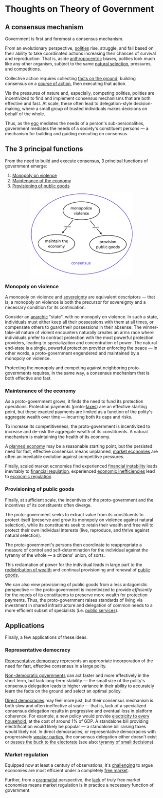 # Thoughts on Theory of Government

## A consensus mechanism

Government is first and foremost a consensus mechanism.

From an evolutionary perspective, [polities](https://en.wikipedia.org/wiki/Polity) rise, struggle, and fall based on their ability to take coordinated actions increasing their chances of survival and reproduction. That is, aside [anthropocentric](https://en.wikipedia.org/wiki/Anthropocentrism) biases, polities look much like any other organism, subject to the same [natural selection](https://en.wikipedia.org/wiki/Natural_selection), pressures, and competitions.

Collective action requires collecting [facts on the ground](https://en.wikipedia.org/wiki/Facts_on_the_ground), building consensus on a [course of action](https://en.wikipedia.org/wiki/Policy), then executing that action.

Via the pressures of nature and, especially, competing polities, polities are incentivized to find and implement consensus mechanisms that are both effective and fast. At scale, these often lead to delegation-style decision-making, where a small group of trusted individuals makes decisions on behalf of the whole.

Thus, as the [ego](https://en.wikipedia.org/wiki/Id,_ego_and_superego) mediates the needs of a person's sub-personalities, government mediates the needs of a society's constituent persons — a mechanism for building and guiding executing on consensus.

## The 3 principal functions

From the need to build and execute consensus, 3 principal functions of government emerge:

1. [Monopoly on violence](https://en.wikipedia.org/wiki/Monopoly_on_violence)
2. [Maintenance of the economy](https://en.wikipedia.org/wiki/Economic_regulation)
3. [Provisioning of public goods](https://en.wikipedia.org/wiki/Public_good)

<p align="center"><img src="assets/img/political_theory.png" width="340px"></p>

### Monopoly on violence

A monopoly on violence and [sovereignty](https://en.wikipedia.org/wiki/Sovereignty) are equivalent descriptors — that is, a monopoly on violence is both the precursor for sovereignty and a necessary condition for its continuation.

Consider an [anarchic](https://en.wikipedia.org/wiki/Anarchy) "state", with no monopoly on violence. In such a state, individuals must either keep all their possessions with them at all times, or compensate others to guard their possessions in their absense. The winner-take-all nature of violent encounters naturally creates an arms race where individuals prefer to contract protection with the most powerful protection providers, leading to specialization and concentration of power. The natural end-state is a single, powerful protection provider enforcing the peace — in other words, a proto-government engendered and maintained by a monopoly on violence.

Protecting the monopoly and competing against neighboring proto-governments requires, in the same way, a consensus mechanism that is both effective and fast.

### Maintenance of the economy

As a proto-government grows, it finds the need to fund its protection operations. Protection payments (proto-[taxes](https://en.wikipedia.org/wiki/Tax)) are an effective starting point, but these exacted payments are limited as a function of the polity's aggregate wealth over time — incurring both its caps and risks.

To increase its competitiveness, the proto-government is incentivized to increase and de-risk the aggregate wealth of its constituents. A natural mechanism is maintaining the health of its economy.

A [planned economy](https://en.wikipedia.org/wiki/Planned_economy) may be a reasonable starting point, but the persisted need for fast, effective consensus means unplanned, [market economies](https://en.wikipedia.org/wiki/Market_economy) are often an inevitable evolution against competitive pressures.

Finally, scaled market economies find experienced [financial instability](https://en.wikipedia.org/wiki/Financial_crisis) leads inevitably to [financial regulation](https://en.wikipedia.org/wiki/Financial_regulation), experienced [economic inefficiencies](https://en.wikipedia.org/wiki/Economic_efficiency) lead to [economic regulation](https://en.wikipedia.org/wiki/Economic_regulation).

### Provisioning of public goods

Finally, at sufficient scale, the incentives of the proto-government and the incentives of its constituents often diverge.

The proto-government seeks to extract value from its constituents to protect itself (preserve and grow its monopoly on violence against natural selection), while its constituents seek to retain their wealth and free will to protect their own individual interests (live, reproduce, and thrive against natural selection).

The proto-government's persons then coordinate to reappropriate a measure of control and self-determination for the individual against the tyranny of the whole — a citizens' union, of sorts.

This reclamation of power for the individual leads in large part to the [redistribution of wealth](https://en.wikipedia.org/wiki/Redistribution_of_income_and_wealth) and continual provisioning and renewal of [public goods](https://en.wikipedia.org/wiki/Public_good), 

We can also view provisioning of public goods from a less antagonistic perspective — the proto-government is incentivized to provide *efficiently* for the needs of its constituents to preserve more wealth for protection payments. Thus, the proto-government raises standards of living via investment in shared infrastructure and delegation of common needs to a more efficient subset of specialists (i.e. [public services](https://en.wikipedia.org/wiki/Public_service)).

## Applications

Finally, a few applications of these ideas.

### Representative democracy

[Representative democracy](https://en.wikipedia.org/wiki/Representative_democracy) represents an appropriate incorporation of the need for fast, effective consensus in a large polity.

[Non-democratic governments](https://en.wikipedia.org/wiki/List_of_forms_of_government) can act faster and more effectively in the short term, but lack long-term stability — the small size of the polity's consensus delegation leads to higher variance in their ability to accurately learn the facts on the ground and select an optimal policy.

[Direct democracies](https://en.wikipedia.org/wiki/Direct_democracy) may feel more just, but their consensus mechanism is both slow and often ineffective at scale — that is, lack of a specialized consensus delegation results in progressive and eventual loss in platform coherence. For example, a new policy would provide [electricity to every household](https://en.wikipedia.org/wiki/Rural_Electrification_Act), at the cost of around 1% of GDP. A standalone bill providing electrification would likely be popular — a standalone bill raising taxes would likely not. In direct democracies, or representative democracies with progressively [weaker parties](https://www.youtube.com/playlist?list=PLh9mgdi4rNeyViG2ar68jkgEi4y6doNZy), the consensus delegation either doesn't exist or [passes the buck to the electorate](https://en.wikipedia.org/wiki/Brexit) (see also: [tyranny of small decisions](https://en.wikipedia.org/wiki/Tyranny_of_small_decisions)).

### Market regulation

Equipped now at least a century of observations, it's [challenging](https://en.wikipedia.org/wiki/Financial_crisis) to argue economies are most efficient under a completely [free market](https://en.wikipedia.org/wiki/Free_market).

Further, from a [pragmatist](https://en.wikipedia.org/wiki/Pragmatism) perspective, the [lack](https://www.investopedia.com/ask/answers/040915/what-are-some-examples-free-market-economies.asp) of truly free market economies means market regulation is in practice a necessary function of government.
